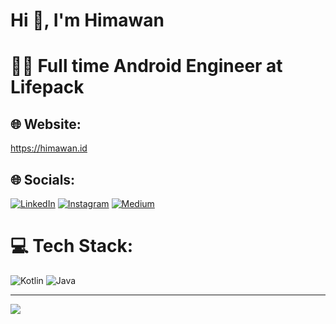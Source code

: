 
<h1>Hi 👋, I'm Himawan</h1>
<h1> 🧑‍💻 Full time Android Engineer at Lifepack</h1>

## 🌐 Website:
https://himawan.id

## 🌐 Socials:
[![LinkedIn](https://img.shields.io/badge/LinkedIn-%230077B5.svg?logo=linkedin&logoColor=white)](https://linkedin.com/in/https://www.linkedin.com/in/karyahim/)
[![Instagram](https://img.shields.io/badge/Instagram-%23E4405F.svg?logo=Instagram&logoColor=white)](https://instagram.com/https://www.instagram.com/himawan.masyaid/)  [![Medium](https://img.shields.io/badge/Medium-12100E?logo=medium&logoColor=white)](https://medium.com/@https://medium.com/@siklusbelajar) 

# 💻 Tech Stack:
![Kotlin](https://img.shields.io/badge/kotlin-%230095D5.svg?style=for-the-badge&logo=kotlin&logoColor=white) ![Java](https://img.shields.io/badge/java-%23ED8B00.svg?style=for-the-badge&logo=java&logoColor=white)

---
[![](https://visitcount.itsvg.in/api?id=himawanmasyaid&icon=0&color=0)](https://visitcount.itsvg.in)